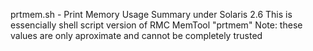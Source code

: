 prtmem.sh - Print Memory Usage Summary under Solaris 2.6
This is essencially shell script version of RMC MemTool "prtmem"
Note: these values are only aproximate and cannot be completely trusted
